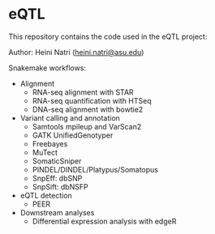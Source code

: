 # eQTL

This repository contains the code used in the eQTL project:

Author: Heini Natri (heini.natri@asu.edu)

Snakemake workflows:
  - Alignment
	- RNA-seq alignment with STAR
	- RNA-seq quantification with HTSeq
	- DNA-seq alignment with bowtie2
  - Variant calling and annotation
	- Samtools mpileup and VarScan2
	- GATK UnifiedGenotyper
	- Freebayes
	- MuTect
	- SomaticSniper
	- PINDEL/DINDEL/Platypus/Somatopus
	- SnpEff: dbSNP
	- SnpSift: dbNSFP
  - eQTL detection
	- PEER	
  - Downstream analyses
	- Differential expression analysis with edgeR

